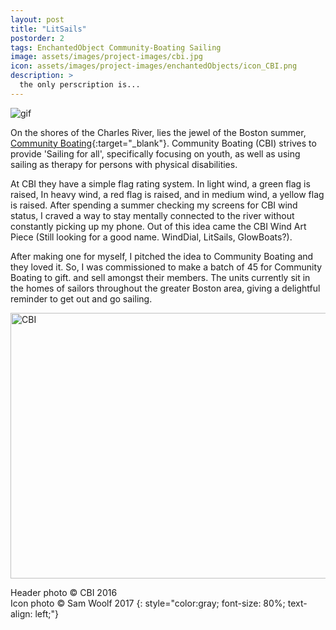```yaml
---
layout: post
title: "LitSails"
postorder: 2
tags: EnchantedObject Community-Boating Sailing
image: assets/images/project-images/cbi.jpg
icon: assets/images/project-images/enchantedObjects/icon_CBI.png
description: >
  the only perscription is...
---
```


![gif](../assets/images/project-images/enchantedObjects/cbi.gif)

On the shores of the Charles River, lies the jewel of the Boston summer, [Community Boating](https://www.community-boating.org/){:target="_blank"}. Community Boating (CBI) strives to provide 'Sailing for all', specifically focusing on youth, as well as using sailing as therapy for persons with physical disabilities.  

At CBI they have a simple flag rating system. In light wind, a green flag is raised, In heavy wind, a red flag is raised, and in medium wind, a yellow flag is raised. After spending a summer checking my screens for CBI wind status, I craved a way to stay mentally connected to the river without constantly picking up my phone. Out of this idea came the CBI Wind Art Piece (Still looking for a good name. WindDial, LitSails, GlowBoats?). 

After making one for myself, I pitched the idea to Community Boating and they loved it. So, I was commissioned to make a batch of 45 for Community Boating to gift. and sell amongst their members. The units currently sit in the homes of sailors throughout the greater Boston area, giving a delightful reminder to get out and go sailing.

<a data-flickr-embed="true"  href="https://www.flickr.com/photos/141235365@N08/albums/72157661391728348" title="CBI"><img src="https://farm5.staticflickr.com/4484/37610861082_fcfd089da9_z.jpg" width="640" height="425" alt="CBI"></a><script async src="//embedr.flickr.com/assets/client-code.js" charset="utf-8"></script>

Header photo &copy; CBI 2016<br>
Icon photo &copy; Sam Woolf 2017
{: style="color:gray; font-size: 80%; text-align: left;"}